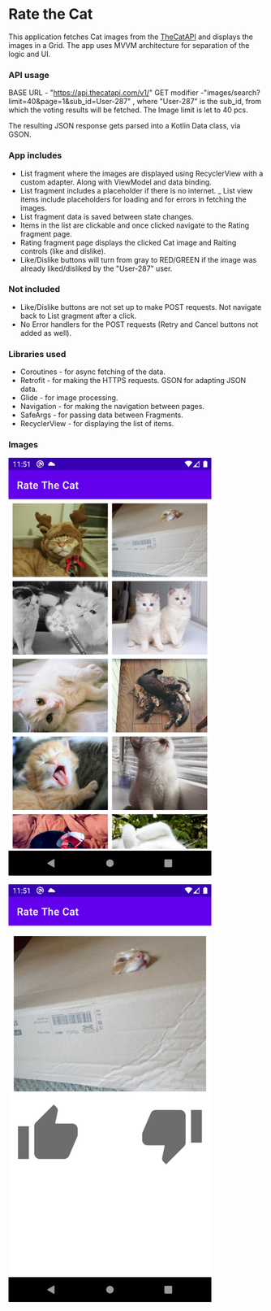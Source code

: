 # Rate the Cat

This application fetches Cat images from the [TheCatAPI](https://docs.thecatapi.com/api-reference/images/images-search) and displays the images in a Grid. The app uses MVVM architecture for separation of the logic and UI.

### API usage

BASE URL - "https://api.thecatapi.com/v1/"
GET modifier -"images/search?limit=40&page=1&sub_id=User-287" , where "User-287" is the sub_id, from which the voting results will be fetched. The Image limit is let to 40 pcs.

The resulting JSON response gets parsed into a Kotlin Data class, via GSON.

### App includes

- List fragment where the images are displayed using RecyclerView with a custom adapter. Along with ViewModel and data binding.
- List fragment includes a placeholder if there is no internet.
_ List view items include placeholders for loading and for errors in fetching the images.
- List fragment data is saved between state changes.
- Items in the list are clickable and once clicked navigate to the Rating fragment page.
- Rating fragment page displays the clicked Cat image and Raiting controls (like and dislike).
- Like/Dislike buttons will turn from gray to RED/GREEN if the image was already liked/disliked by the "User-287" user.

### Not included

- Like/Dislike buttons are not set up to make POST requests. Not navigate back to List gragment after a click.
- No Error handlers for the POST requests (Retry and Cancel buttons not added as well).

### Libraries used

- Coroutines - for async fetching of the data.
- Retrofit - for making the HTTPS requests. GSON for adapting JSON data.
- Glide - for image processing.
- Navigation - for making the navigation between pages.
- SafeArgs - for passing data between Fragments.
- RecyclerView - for displaying the list of items.

### Images

![Cat Image List](/screenshots/ListPage.png?raw=true)

![Cat Rating Page](/screenshots/DetailsPage.png?raw=true)